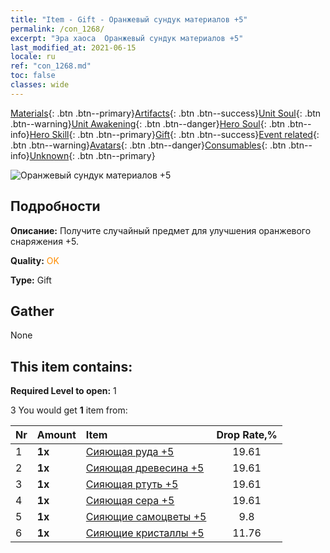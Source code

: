 ```yaml
---
title: "Item - Gift - Оранжевый сундук материалов +5"
permalink: /con_1268/
excerpt: "Эра хаоса  Оранжевый сундук материалов +5"
last_modified_at: 2021-06-15
locale: ru
ref: "con_1268.md"
toc: false
classes: wide
---
```

 [Materials](/ItemsRU/){: .btn .btn--primary}[Artifacts](/ItemsRU/Artifacts/){: .btn .btn--success}[Unit Soul](/ItemsRU/UnitSoul/){: .btn .btn--warning}[Unit Awakening](/ItemsRU/UnitAwakening/){: .btn .btn--danger}[Hero Soul](/ItemsRU/HeroSoul/){: .btn .btn--info}[Hero Skill](/ItemsRU/HeroSkill/){: .btn .btn--primary}[Gift](/ItemsRU/Gift/){: .btn .btn--success}[Event related](/ItemsRU/Events/){: .btn .btn--warning}[Avatars](/ItemsRU/Avatars/){: .btn .btn--danger}[Consumables](/ItemsRU/Consumables/){: .btn .btn--info}[Unknown](/ItemsRU/Unknown/){: .btn .btn--primary}

 ![Оранжевый сундук материалов +5](/images/t/i_304002.png)

## Подробности
 **Описание:** Получите случайный предмет для улучшения оранжевого снаряжения +5.

 **Quality:** <span style="color: #FF8C00">OK</span>

 **Type:** Gift

## Gather

  None

## This item contains:

 **Required Level to open:** 1

 3 You would get **1** item  from:

  | Nr | Amount |     Item    | Drop Rate,% |
  |:---|:-------|:------------|:---------:|
  | 1 |  **1x** | [Сияющая руда +5](/ItemsRU/mat_96/) | 19.61 | 
  | 2 |  **1x** | [Сияющая древесина +5](/ItemsRU/mat_97/) | 19.61 | 
  | 3 |  **1x** | [Сияющая ртуть +5](/ItemsRU/mat_98/) | 19.61 | 
  | 4 |  **1x** | [Сияющая сера +5](/ItemsRU/mat_99/) | 19.61 | 
  | 5 |  **1x** | [Сияющие самоцветы +5](/ItemsRU/mat_100/) | 9.8 | 
  | 6 |  **1x** | [Сияющие кристаллы +5](/ItemsRU/mat_101/) | 11.76 | 

